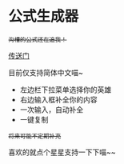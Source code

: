# 公式生成器

<sub><del>沟槽的公式还在追我！</del></sub>

[传送门](https://evenl94.github.io/meme-joke-generator/F)

目前仅支持简体中文喵~

- 左边栏下拉菜单选择你的英雄
- 右边输入框补全你的内容
- 一次输入，自动补全
- 一键复制

<sub><del>将来可能不定期补充</del></sub>

喜欢的就点个星星支持一下下喵~~
